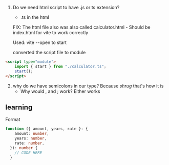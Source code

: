1. Do we need html script to have .js or ts extension?
    - .ts in the html

    FIX: The html file also was also called calculator.html
        - Should be index.html for vite to work correctly

    Used: vite --open to start

    converted the script file to module
``` html
<script type="module">
    import { start } from "./calculator.ts";
    start();
</script>

```

2. why do we have semicolons in our type?
    Because *shrug* that's how it is
    - Why would , and ; work?
     Either works

## learning

Format

``` ts
function ({ amount, years, rate }: {
    amount: number,
    years: number,
    rate: number,
  }): number {
    // CODE HERE
  }
```

